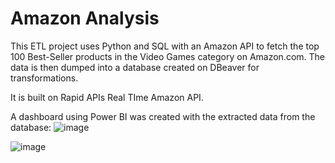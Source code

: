 # Amazon Analysis

This ETL project uses Python and SQL with an Amazon API to fetch the top 100 Best-Seller products in the Video Games category on Amazon.com. The data is then dumped into a database created on DBeaver for transformations. 

It is built on Rapid APIs Real TIme Amazon API.

A dashboard using Power BI was created with the extracted data from the database:
![image](https://github.com/user-attachments/assets/4181fc6f-3452-4c10-b98b-d6614c83be24)

![image](https://github.com/user-attachments/assets/20b53244-61ef-48b2-aebc-cac621f9a585)
